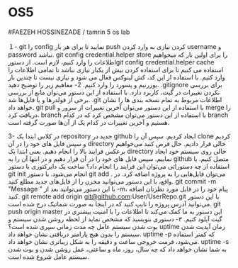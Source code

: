 # OS5
#FAEZEH HOSSINEZADE / tamrin 5 os lab

１-	git را config نمایید تا برای هر بار push کردن نیازی به وارد کردن username و password نباشد.
git config credential.helper store را برای اولین بار که میخواهیم اطلاعات را وارد کنیم، لازم است.
از دستورgit config credential.helper cache <timeout>  استفاده می کنیم تا برای استفاده کردن بیش از یکبار نیازی نباشد تا تمامی اطلاعات را وارد کنیم. با استفاده از این کد، کش لینوکس فعال می شود و نیازی نیست تا چندین بار یوزرنیم و پسورد را وارد کنیم.
2- مفاهیم زیر را توضیح دهید.
.gitignore
برای بررسی نکردن تغییرات در گیت، کاربرد دارد. با استفاده از این دستور می‌توان مانع از بررسی برخی از فولدرها و یا فایل‌ها شد.
.git
اطلاعات مربوط به تمام نسخه بندی ها را نشان خواهد داد.
git pull
با استفاده از این دستور می‌توان آخرین تغییرات از سرور و merge را دریافت کرد. 
branch
با استفاده از این دستور می‌توان مشخص کرد که در کدام branch هستیم و آخرین تغییرات در کدام یک از آن‌ها صورت گرفته است.

3- در کلاس ابتدا یک repository جدید در github ایجاد کردیم. سپس آن را clone کردیم و سپس فایل های خود را در آن directory خالی قرار دادیم.
حال فرض کنید می‌خواهیم برعکس فرایند بالا را انجام دهیم. یعنی ابتدا یک directory خالی روی سیستم خود ایجاد نماییم. سپس فایل های خود را در آن قرار دهیم و در انتها آن را به github متصل کنیم.
با استفاده از چه دستوراتی می‌توان این فرایند را انجام داد؟
ساخت یک دایرکتوری با دستور git init انجام می‌شود.
با دستور git add . می‌توان فایل‌هایی را به پروژه اضافه کرد. در واقع، با این دستور می‌توانید مخزن را از فایل‌های جدید مطلع کنید. 
git commit -m "Message "
با این دستور می‌توانید بعد از -m، پیام خود را در فایل مورد نظرتان اضافه کنید. 
git remote add origin git@github.com:User/UserRepo.git
با این دستور می‌توانید آدرس پروژه را تایپ کنید که در اینجا به صورت شماتیک درج شده است. 
git push origin master
این دستور به ما کمک می‌کند تا اطلاعات را با امنیت بیشتری در گیت آپلود کنیم. 
۳- دستوری بنویسید که مشخص نماید از لحظه روشن شدن سیستم و بوت شدن سیستم عامل چه مدت زمانی سپری شده است؟
uptime زمان آپدیت شدن سیستم را بدون هیچ پارامتر دریافتی نشان خواهد داد. 
uptime -p که کمتر استفاده می‌شود، فرمت خروجی ساعت و دقیقه را به شکل زیباتری نشان خواهد داد. 
uptime -s به شما نشان خواهد داد که چه سال، روز، ماه و ساعتی، عمل روشن شدن و بوت شدن سیستم عامل شروع شده است.


